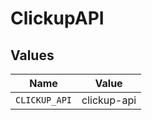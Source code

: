 # ClickupAPI


## Values

| Name          | Value         |
| ------------- | ------------- |
| `CLICKUP_API` | clickup-api   |